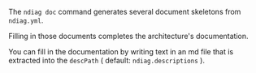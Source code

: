 The `ndiag doc` command generates several document skeletons from `ndiag.yml`. 

Filling in those documents completes the architecture's documentation.

You can fill in the documentation by writing text in an md file that is extracted into the `descPath` ( default: `ndiag.descriptions` ).
